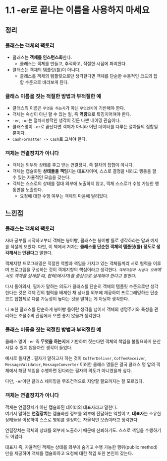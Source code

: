 # 1.1 -er로 끝나는 이름을 사용하지 마세요
## 정리
### 클래스는 객체의 팩토리
- 클래스는 **객체를 인스턴스화**한다.
    - 클래스는 객체를 만들고, 추적하고, 적절한 시점에 파괴한다.
- 클래스는 객체의 템플릿(틀)이 아니다.
    - 클래스를 객체의 템플릿으로만 생각한다면 객체를 단순한 수동적인 코드의 집합 수준으로 바라보게 된다.

### 클래스 이름을 짓는 적절한 방법과 부적절한 예
- 클래스의 이름은 `무엇을 하는지`가 아닌 `무엇인지`에 기반해야 한다.
- 객체는 속성이 아닌 할 수 있는 일, 즉 **역량**으로 특징지어져야 한다.
- `-er`, `-or`는 절차지향적인 생각이 깃든 나쁜 네이밍 관습이다.
- 클래스명이 `-er`로 끝난다면 객체가 아니라 어떤 데이터를 다루는 절차들의 집합일 뿐이다.
- `CashFormatter -> Cash`로 고쳐야 한다.

### 객체는 연결장치가 아니다
- 객체는 외부와 상태를 주고 받는 연결장치, 즉 절차의 집합이 아니다.
- 객체는 캡슐화된 **상태들을 책임**지는 대표자이며, 스스로 결정을 내리고 행동을 할 수 있는 자율적인 모습을 갖는다.
- 객체는 스스로의 상태를 절대 외부에 노출하지 않고, 객체 스스로가 수행 가능한 행동만을 노출한다.
    - 요청에 대한 수행 여부는 객체의 마음에 달려있다.

## 느낀점
### 클래스는 객체의 팩토리
자바 공부를 시작하고부터 객체는 붕어빵, 클래스는 붕어빵 틀로 생각하라는 말과 예제를 적잖게 보았다. 다만, 이 책에서 저자는 **클래스를 단순한 객체의 템플릿(틀) 정도로 생각해서는 안된다**고 말한다.

객체지향 프로그래밍은 적절한 역할과 책임을 가지고 있는 객체들끼리 서로 협력을 이루며 프로그램을 구성하는 것이 객체지향의 핵심이라고 생각한다.
*`객체지향과 사실과 오해`에서도 객체를 설계할 때, 협력(메시지)를 중심으로 설계해야 한다고 말한다.*

다시 돌아와서, 필자가 말하는 의도가 클래스를 단순히 객체의 템플릿 수준으로만 생각한다는 것은 객체 간의 협력을 배제한 채 상태를 외부에 제공하여 프로그래밍하는 단순 코드 집합체로 다룰 가능성이 높다는 것을 말하는 게 아닐까 생각한다.

나 또한 클래스를 단순하게 붕어빵 틀이란 생각을 넘어서 객체의 생명주기와 특성을 관리하는 조물주의 관점에서 보면 좋지 않을까 생각한다.

### 클래스 이름을 짓는 적절한 방법과 부적절한 예
클래스 명이 `-er` 즉 **무엇을 하는지**에 기반하여 짓는다면 객체의 책임을 불필요하게 분산시킬 수 있지 않을까란 생각이 들었다.

예시로 들자면.. 필자가 말하고자 하는 것이 `CofferDeliver`, `CoffeeReceiver`, `MessageValidator`, `MessageConverter` 이러한 클래스 명들은 결국 클래스 명 앞의 객체에서 해당 책임을 수행하면 된다라는 필자의 의도가 아니였을까 싶다.

다만, `-er`이란 클래스 네이밍을 무조건적으로 지양할 필요까지는 잘 모르겠다.


### 객체는 연결장치가 아니다
객체는 연결장치가 아닌 캡슐화된 데이터의 대표자라고 말한다.  
여기서 말하는 **연결장치**는 캡슐화한 정보를 외부에 전달하는 역할이고, **대표자**는 소유한 상태들을 이용하여 스스로 행위를 결정하는 자율적인 모습이라고 생각한다.

연결장치는 객체의 상태를 외부에 노출하기 때문에 신뢰하기도. 스스로 책임을 수행하기도 어렵다.

대표자 즉, 자율적인 객체는 상태를 외부에 숨기고 수행 가능한 행위(public method)만을 제공하여 객체를 캡슐화하고 요청에 대한 책임 또한 본인이 갖는다.